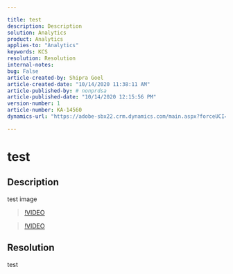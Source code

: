 ```yaml
---

title: test  
description: Description  
solution: Analytics  
product: Analytics  
applies-to: "Analytics"  
keywords: KCS  
resolution: Resolution  
internal-notes:   
bug: False  
article-created-by: Shipra Goel  
article-created-date: "10/14/2020 11:38:11 AM"  
article-published-by: # nonprdsa  
article-published-date: "10/14/2020 12:15:56 PM"  
version-number: 1  
article-number: KA-14560  
dynamics-url: "https://adobe-sbx22.crm.dynamics.com/main.aspx?forceUCI=1&pagetype=entityrecord&etn=knowledgearticle&id=bb9965b8-110e-eb11-a813-000d3a102a06"

---
```


# test

## Description

test image

>[!VIDEO](https://www.youtube.com/embed/se9DDAwwGQY)




>[!VIDEO](https://video.tv.adobe.com/v/18696?quality=9&learn=on)

## Resolution

test
